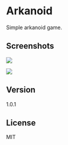 Arkanoid
========

Simple arkanoid game.

Screenshots
--------
![](https://dl.dropboxusercontent.com/u/8712341/arkanoid-v1.0.0%20-003.png)

![](https://dl.dropboxusercontent.com/u/8712341/arkanoid-v1.0.0%20-004.png)

Version
--------

1.0.1

License
--------

MIT  

